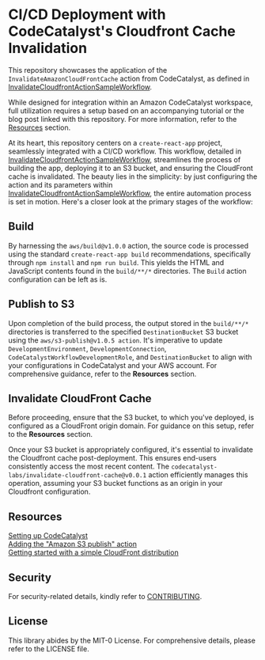 # CI/CD Deployment with CodeCatalyst's Cloudfront Cache Invalidation

This repository showcases the application of the `InvalidateAmazonCloudFrontCache` action from CodeCatalyst, as defined in [InvalidateCloudfrontActionSampleWorkflow](.codecatalyst/workflows/InvalidateCloudfrontActionSampleWorkflow.yml).

While designed for integration within an Amazon CodeCatalyst workspace, full 
utilization requires a setup based on an accompanying tutorial or the blog post
linked with this repository. For more information, refer to the [Resources](resources) section.

At its heart, this repository centers on a `create-react-app` project, 
seamlessly integrated with a CI/CD workflow. This workflow, detailed in 
[InvalidateCloudfrontActionSampleWorkflow](.codecatalyst/workflows/InvalidateCloudfrontActionSampleWorkflow.yml), streamlines the process of building the app, deploying it to an S3 bucket, and ensuring the CloudFront cache is invalidated. The beauty lies in the simplicity: by just configuring the action and its parameters within [InvalidateCloudfrontActionSampleWorkflow](.codecatalyst/workflows/InvalidateCloudfrontActionSampleWorkflow.yml), the entire automation process is set in motion. Here's a closer look at the primary stages of the workflow:

## Build
By harnessing the `aws/build@v1.0.0` action, the source code is processed using 
the standard `create-react-app build` recommendations, specifically through 
`npm install` and `npm run build`. This yields the HTML and JavaScript contents 
found in the `build/**/*` directories. The `Build` action configuration can be
left as is. 

## Publish to S3
Upon completion of the build process, the output stored in the `build/**/*` directories is transferred to the specified `DestinationBucket` S3 bucket using the `aws/s3-publish@v1.0.5 action`. It's imperative to update `DevelopmentEnvironment`, `DevelopmentConnection`, `CodeCatalystWorkflowDevelopmentRole`, and `DestinationBucket` to align with your configurations in CodeCatalyst and your AWS account. For comprehensive guidance, refer to the **Resources** section.

## Invalidate CloudFront Cache
Before proceeding, ensure that the S3 bucket, to which you've deployed, is 
configured as a CloudFront origin domain. For guidance on this setup, refer to 
the **Resources** section.

Once your S3 bucket is appropriately configured, it's essential to invalidate 
the Cloudfront cache post-deployment. This ensures end-users consistently 
access the most recent content. The `codecatalyst-labs/invalidate-cloudfront-cache@v0.0.1` action efficiently manages this operation, assuming your S3 bucket functions as an origin in your Cloudfront configuration.

## Resources
[Setting up CodeCatalyst](https://docs.aws.amazon.com/codecatalyst/latest/userguide/setting-up-topnode.html)  
[Adding the "Amazon S3 publish" action](https://docs.aws.amazon.com/codecatalyst/latest/userguide/s3-pub-action.html)  
[Getting started with a simple CloudFront distribution](https://docs.aws.amazon.com/AmazonCloudFront/latest/DeveloperGuide/GettingStarted.SimpleDistribution.html)  

## Security
For security-related details, kindly refer to [CONTRIBUTING](CONTRIBUTING.md#security-issue-notifications).

## License
This library abides by the MIT-0 License. For comprehensive details, please refer to the LICENSE file.
